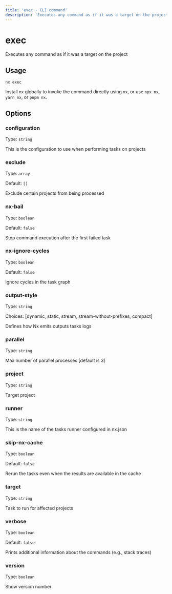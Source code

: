 ```yaml
---
title: 'exec - CLI command'
description: 'Executes any command as if it was a target on the project'
---
```


# exec

Executes any command as if it was a target on the project

## Usage

```shell
nx exec
```

Install `nx` globally to invoke the command directly using `nx`, or use `npx nx`, `yarn nx`, or `pnpm nx`.

## Options

### configuration

Type: `string`

This is the configuration to use when performing tasks on projects

### exclude

Type: `array`

Default: `[]`

Exclude certain projects from being processed

### nx-bail

Type: `boolean`

Default: `false`

Stop command execution after the first failed task

### nx-ignore-cycles

Type: `boolean`

Default: `false`

Ignore cycles in the task graph

### output-style

Type: `string`

Choices: [dynamic, static, stream, stream-without-prefixes, compact]

Defines how Nx emits outputs tasks logs

### parallel

Type: `string`

Max number of parallel processes [default is 3]

### project

Type: `string`

Target project

### runner

Type: `string`

This is the name of the tasks runner configured in nx.json

### skip-nx-cache

Type: `boolean`

Default: `false`

Rerun the tasks even when the results are available in the cache

### target

Type: `string`

Task to run for affected projects

### verbose

Type: `boolean`

Default: `false`

Prints additional information about the commands (e.g., stack traces)

### version

Type: `boolean`

Show version number
